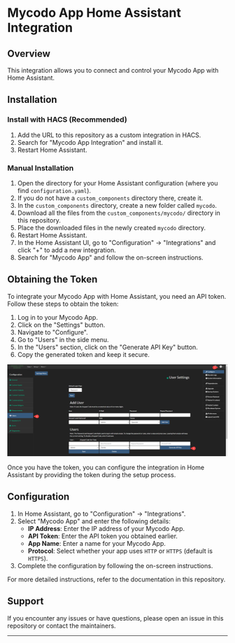 # Mycodo App Home Assistant Integration

## Overview
This integration allows you to connect and control your Mycodo App with Home Assistant.

## Installation

### Install with HACS (Recommended)
1. Add the URL to this repository as a custom integration in HACS.
2. Search for "Mycodo App Integration" and install it.
3. Restart Home Assistant.

### Manual Installation
1. Open the directory for your Home Assistant configuration (where you find `configuration.yaml`).
2. If you do not have a `custom_components` directory there, create it.
3. In the `custom_components` directory, create a new folder called `mycodo`.
4. Download all the files from the `custom_components/mycodo/` directory in this repository.
5. Place the downloaded files in the newly created `mycodo` directory.
6. Restart Home Assistant.
7. In the Home Assistant UI, go to "Configuration" -> "Integrations" and click "+" to add a new integration.
8. Search for "Mycodo App" and follow the on-screen instructions.

## Obtaining the Token
To integrate your Mycodo App with Home Assistant, you need an API token. Follow these steps to obtain the token:

1. Log in to your Mycodo App.
2. Click on the "Settings" button.
3. Navigate to "Configure".
4. Go to "Users" in the side menu.
5. In the "Users" section, click on the "Generate API Key" button.
6. Copy the generated token and keep it secure.

<img
  src='images/get_token.png'
  width='1000pt'
/>

Once you have the token, you can configure the integration in Home Assistant by providing the token during the setup process.

## Configuration
1. In Home Assistant, go to "Configuration" -> "Integrations".
2. Select "Mycodo App" and enter the following details:
   - **IP Address**: Enter the IP address of your Mycodo App.
   - **API Token**: Enter the API token you obtained earlier.
   - **App Name**: Enter a name for your Mycodo App.
   - **Protocol**: Select whether your app uses `HTTP` or `HTTPS` (default is `HTTPS`).
3. Complete the configuration by following the on-screen instructions.

For more detailed instructions, refer to the documentation in this repository.

## Support
If you encounter any issues or have questions, please open an issue in this repository or contact the maintainers.

---
